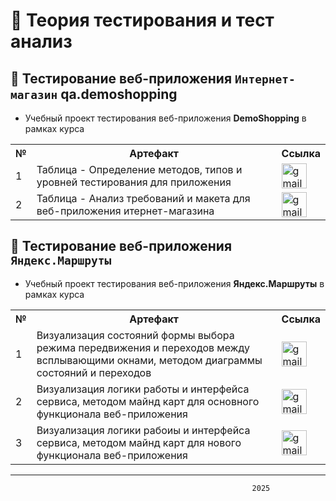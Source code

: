 # 📓 Теория тестирования и тест анализ

## 👾 Тестирование веб-приложения `Интернет-магазин` qa.demoshopping
- Учебный проект тестирования веб-приложения **DemoShopping** в рамках курса
<table>
      <tr>
        <th>№</th>
        <th>Артефакт</th>
        <th>Ссылка</th>
      </tr>
      <tr>
        <td>1</td>
        <td>Таблица - Определение методов, типов и уровней тестирования для приложения</td>
        <td><a href= "https://docs.google.com/spreadsheets/d/1UFfLtZIrfEyPX_fOKxSat8ZXrXVLcTNhIOFRL0Kjpvo/edit?usp=sharing"><img title="publiclink" src="https://img.icons8.com/?size=100&id=80410&format=png&color=000000" width="40" height="40" alt="gmail"/></a></td>
      </tr>
      <tr>
        <td>2</td>
        <td>Таблица - Анализ требований и макета для веб-приложения итернет-магазина</td>
        <td><a href= "https://docs.google.com/spreadsheets/d/1Z95G9ruarlt6GLQu2YqRl4pdjv7bXjflWc8BRFTzQH4/edit?usp=sharing"><img title="publiclink" src="https://img.icons8.com/?size=100&id=80410&format=png&color=000000" width="40" height="40" alt="gmail"/></a></td>
      </tr>
</table>


## 👾 Тестирование веб-приложения `Яндекс.Маршруты`
- Учебный проект тестирования веб-приложения **Яндекс.Маршруты** в рамках курса
<table>
      <tr>
        <th>№</th>
        <th>Артефакт</th>
        <th>Ссылка</th>
      </tr>
      <tr>
        <td>1</td>
        <td>Визуализация состояний формы выбора режима передвижения и переходов между всплывающими окнами, методом диаграммы состояний и переходов</td>
        <td><a href= "https://viewer.diagrams.net/?tags=%7B%7D&highlight=0000ff&edit=_blank&layers=1&nav=1&title=%D0%B4%D0%B8%D0%B0%D0%B3%D1%80%D0%B0%D0%BC%D0%BC%D1%83%20%D1%81%D0%BE%D1%81%D1%82%D0%BE%D1%8F%D0%BD%D0%B8%D0%B9%20%D0%B8%20%D0%BF%D0%B5%D1%80%D0%B5%D1%85%D0%BE%D0%B4%D0%BE%D0%B2%20%D0%BC%D0%B5%D0%B6%D0%B4%D1%83%20%D0%B2%D1%81%D0%BF%D0%BB%D1%8B%D0%B2%D0%B0%D1%8E%D1%89%D0%B8%D0%BC%D0%B8%20%D0%BE%D0%BA%D0%BD%D0%B0%D0%BC%D0%B8.drawio#R7Z1fk5s4EsA%2FjavuHuwCAQIeZ%2Fxnt1LZ2lxl7za5lytiM2N2PcbBTGZmP%2F2BLWGpESCDJDN1l4eJESCw1Pqpu9UtT5z50%2BtPWXTY%2FpJu4t0EWZvXibOYIITswCv%2BK0veziXYs88Fj1myORcxBZ%2BTv2JSaJHS52QTH7kL8zTd5cmBL1yn%2B328zrmyKMvSF%2F6yh3THP%2FUQPca1gs%2FraFcv%2FT3Z5NtzaYD8S%2FnPcfK4pU%2B2cXg%2B8xTRi8k3OW6jTfrCFDnLiTPP0jQ%2Ff3p6nce7svFou5zvWzWcrV4si%2Fe5zA3HP710%2B7T4Of2A7%2Faf%2FvPF%2Bvh7MiW98yPaPZMvPFlYkzu3%2FHu%2FnCzsSWCdPs9Pf4snnA%2FR6dT96bNdu%2Fh8WXXonf7i099AVFtArz9XtWIqrCqvHlTdtaKVgwe59A2rx2Hm7IKWF3etSM%2Fkb7S7s%2FR5v4nLFrMmzv3LNsnjz4doXZ59KQS8KNvmT7viyC4%2B1nuAdMqPOMvjV6aI9MhPcfoU59lbcQk561A5J8PD9sjxy0XYbCpBW0bQMCmLiHw%2FVlVfRKD4QKTgConAdYmAjVTUUgy%2FmG%2BMQrwP5fl4v%2FmcR3l59iHZ7ebpLs1OtznW6V95aZ6lf8bMmYcHckZBi3q2x7doWTNsUkfQoo6uFqXfgW3BTQEZcphm%2BTZ9TPfRbnkpvecF8XLNxzQ9kBb%2FI87zN0LM6DlPJYXzmD5n67jlfQna8ih7jPNudpTfpbVjsngX5ckPHqjKW9m%2FRm47BnZ0PJznkofkteyDRklWQQCPJwCuS6srkFZXl7TaqOeUYDOnljXUsuWI3DhCHLt8ZziC3ggFvVEVDumOf35Av0Vu8q9fH4P58vu%2FLe%2FXrTMV9EZNrPebu1LTKY7Wu%2Bh4TNZ8u%2FCNGL8m%2BZfy88wjR1%2FJdeXnxStz2eKNHDS2rLqxT279lCbFIy79gcMZ9sLqX8D1DrLCWcj%2B46s%2Fg47UyCpGVz3EgTPtmYu1ak%2B9W33z%2Fh3uCodfCBQuRtUqP5%2FPznntzCZaD7J4Heo00srPPl9DpSLdk9rI%2BKyeW1W1Ym60mME8ZzQyRM%2BebuduXDLP8hmV7Y5RBtkPC%2BYRWPytEf7%2BXCrSpxcNfeaGHlhiq67qFU3hH6NvhblTjLD4mPwVfTudsgCUitlklzzui8Nd%2FFDWVNIoKQyMO1L8Lc3z9Ek4ytqIQAwe8tRJZWbIw25KhuPAMTrFPDM9MF7Sh4djrGWo2I5yOHbqZRU%2BGXharfAsejN7%2B8IefL3gtzy83HY6ovetn7Mfpxcbps3R%2Bdy8OgfEhUIbai6ymK4UdKrYB3JgLro%2FemMuO5QXHJvlGWGxDtD4Xlj8XhdhP7%2BBWtFvmCYkUHkxi%2B9qULw7XeYw5jhLcnaCqOMaMac8pmQ5HnRSYIyHnXbIC0%2Fxiubw2dP5E7qM3NiMwNUlYMFIG6s9AL2hjm3Tij8Gir%2Frk8Yx4YcR947AESPTO3ddPjROHVwxXcaSoq7vGDfFRtchAg%2BDieFyxyvbI%2BqiKfLG1knVlwDz4pJpynMrL6e1scFaSGFXt9SHU2VFiQB3eXxVAysXdOLlrKjK%2FELMlQhaRQKqsvYM6x%2BvpvcbC07oj05u9PlZrjcUbN5QcPyww1Q4HX2Ks6RojDibdDhtWJOhVTHoNBmobaHbDRRAt1zo8VXI2hBu06xiyLmDBBarYrW9OrSY4W8zGGErsepCfjO3xuj8GrZvTBVHAnNOPX7anbxi%2FNgd6BlAGVynTKvipZ0ycCGmp6NiWl%2FSMetCRmLDTpYynJbEWAk8ZTrU2qC55roqW9dIbochd3QYAv4lBKYsjVQKdFHJZqhkzbDl9PCgdpGprKKXTiTtRm1VnnTTCqoynuvPempFGAShuNiwVhSOlFdNhtyY1KZgZLxCvCzZgSlaOQLTXz2tJHWoq0g1QIcSWGqtfhHdVPLhYqDjzLDfD0vQSyCqSzOZHIFbYAEWmNk17XveX1QnivJF%2BCVz8epiJ8qvnOsi6FgASbEwGkBOwWyLsDFCql8vr4KJfDaaqJ%2BfC3WtiHevzl%2B%2FZt5Ky9E4wGzLC2ehw8lNFTp8tRNMUBd0qClaS7ctMB%2B4hKhaF8edYYvjkjRklcOAwfSKc9mPh4OjW%2FtGDi%2BEU8eYZesKPCRqSDi1Zpbl8%2BatDr%2FbraxbbAZ4ABsY9WQdXKHETs1K1h3PKV7Hv6lx%2B7d2b9zfx0MtOlDHQy07QLz6ZmyRgIqyZndcDwPX6oBVf03MFiSjDAMTs8TsCVaYadlgMYEBRX21NRhiAevRjC9P4FVZnOPRQYgBv8bIxTiwxqjQlm2JcdFq0dZ1ONRsmnfatWwGEeHdupD4cn6ugfAp2WzOiV4Ap0SlLir37ifeQh6VXhMSm%2BjZiMpShXH5LIipo2RY0LDVKtrRmHfQE3hyBsKzQuEllFtWc7s2AceY5ft%2BeQuchRimIUiv3todFSkyjWuhv17YHmfefrkeS9obFq8iSWE2dg4Ev3UuttyYuZQqY2QuqQZ4zDUiVn0QS0PqjGpPoRjJ7ZqwWsYO8y4aYqwDlpwRjJ6TtsotviLHlrXKB1PWtTqyeeBa%2BLXXm3BwesMCfAyHEd4Y0ZRKY0T0JWKMr5YmKhmAtsx%2BH%2F2gfXGFMrHMod%2BF7n4%2BCYXRz4K4xHeBZxuiCG5KIB%2FACEIhXZizqdvpIE61UaR2Tv8HIUhH%2BZghCBlozDeA1fsG%2Btj4Df4EJc7VYas%2B2JUk3dDYMcCdAEbgS2%2FpAbS%2BAHrpNQMMN9jNveOGzOzoYTKYSOEeHS3YNbpYRTkymsUquBWauYQWHwu7ZQx7nrUSrlPpU77%2BPShtEQtcLgtxuuuktkvOnBlLAaPOgMTSgQOVrbBxMx3TCagu8BYHgn2%2BzCagYrFJ373tGktulwF%2FPfsX02ushr0w65nM9VTk2%2Fcd9OiMoO%2F02dBK1pZ0OTKxbPS5L2spD9UfPd4yCTxgQ0jrj8DT6Rs2gLFWA5iqYHRxfjwKFB6ZAjUNgKlrziZVn3vXO4vuuhwYAzwxZY%2FWdme2gp5AcYGHNzRtkBpJsVswOodAXG%2BGlbHlyMF1NHNmmfoQQnEyh6yeYkJLEZh2rfjRThUQGhj29dO79KtVeDIcHOg3BAeaDA8ZadoZHWmjYc4lItUAZgQOdWm3hMwewZX12y4bIIxoNO4HaML6NzdhfY2xO0y4zvhsWCqqo0n1Qx4PdR9uCCo9O9gdFemeHIzsQvPOsvDoOBvPtAD2a5hq2X%2F2j6%2FuPz5l9x%2B%2Fex%2FuXeTMV7%2FFb1OB8jAQOePPRgb0GJKerJw89WRd160ShQfvtGehmQvq0pZk3BGz51tDr0dgPAyL8ROOjgYV6h2HwKgErTQ%2F%2BRHWzCHtnIWbwk0DHdnOwi%2Bob9sHlrKEmBKgnVkWH%2BFSkKEzLLA5yE8JU6%2Fc81Q5fGsbkPff4rQALWJ%2BzcYF9Vozy2%2F8zRx1OqFQEo1szDAknWSsjHKMMAomUdnGEKV%2BBbXSBUsZZzEVWoEcp3qsvUJAsTpivPuWvnA%2FJVMWFCeoGPUGmooNC5UDzQU%2BDmz33AYMal9Y0sl5rRrpwQxCpDbBTij3Deu8hrOr0emDLff7qyD8sOUXJLTFD%2FIOQ8nGatnMEbzoe%2F75MJWTDjYx6cAlVh3pisJvp36B%2FUrYi7XoIPTbpyfRNNPX13qT%2BcbXMt%2FU0l8w7dCr01%2FgHqaeK7fr5NXJiUj4wlonnIY4ALUTjvAXngzNBj22%2BW2fyJzaq%2F9%2FfmAIqt0o8eiUQGcIBTFYxWGWlg1%2FuTyLDttf0k3Z4Mv%2FAg%3D%3D#%7B%22pageId%22%3A%22pQJ__MYgzzdRZCGl4pJE%22%7D"><img title="publiclink" src="https://img.icons8.com/?size=100&id=80410&format=png&color=000000" width="40" height="40" alt="gmail"/></a></td>
      </tr>
      <tr>
        <td>2</td>
        <td>Визуализация логики работы и интерфейса сервиса, методом майнд карт для основного функционала веб-приложения</td>
        <td><a href= "https://viewer.diagrams.net/index.html?tags=%7B%7D&highlight=0000ff&edit=_blank&layers=1&nav=1&title=yandex-routes-mindmap.drawio#R7V1bV9s41%2F41rPW%2BF7B08PEyEDLMTKdvZ%2FFNO%2FSmi0IKtIEwAdoyv%2F7LwVK27G1HcSxrG9yLNDhOoujRPurZW3vy6PbnL7Pz%2B%2Bs%2FppfjyZ5glz%2F35HBPiFCIYP7f4spzdoUzvrpyNbu5XF0DF05v%2Fh1nF1l29enmcvxg3Pg4nU4eb%2B7NixfTu7vxxaNx7Xw2m%2F4wb%2FsynZjfen9%2BNS5cOL04nxSvfri5fLxeXU1EvL5%2BMr65ulbfzKN09crtubo5%2ByUP1%2BeX0x%2Fgkjzek0ez6fRx9ez259F4spg9NS%2Br941KXtUDm43vHm3e8O7P%2B9P4U%2Fp8enIdT9Pk%2BOrT9dE%2BT7LBPT6rXzybPt1djhdvYnvycDp7vJ5eTe%2FOJ2%2Bm0%2Fv5RT6%2F%2BHX8%2BPicYXX%2B9DidXxpPPi9%2F3Pfx7PFmPn3zS9ePt5PsDfMhzp7%2FXnzkQaj%2BPIOvDX9m37f66zn76%2BFxNv02PppOprPl4GSaMhYMF6%2Bo2Vx8RHEqstl5mD7NLrLfdfqUvDn57Wb4a3z1fvDw8%2FuHT6HY52mYLarz2dX4seJOGWc4ji%2BNFZNN9i%2Fj6e14PvT5DbPx5Pzx5ru5gM6zdXil71tDNX%2BSobUNculrR451FDkhW0HOEoG6AO%2BCHPeHXPbWd9Ob%2BbAFywxVHLMDlqTrf6sPyIzWfhAy8xNXI88%2BJLcc9Kh2WCHitcu26Kps89eOnOwqcuy1IxfQR%2B6X6Yd%2F7n7cfPl9Mvp0Ntv%2F%2Bfbs882%2BLPqwi5GdZn%2FeTe%2Fm%2Fx3WAxMi9%2FPm8W%2BFzfz52RrE%2BV9r2BZ%2FPEMM%2F4bwnpnQ72Jc0clATCs%2Bae0Y1v1EMtOWRtKZLcXXtSg6ynB5rFfC8fpqc6uF11ktzONq%2BedOXoqTi%2F%2F7cP77t4dfz04uHtL%2F7YekBD773O%2Fnk6fsm%2FZENJmP%2F%2FDLdLn41lBH%2FzxN1Qv7D0uwBvMbeHL%2Fczlx6vX5s6vl%2F%2FMJHYwWj4fD5WOwfAyXj4O9OZzJ%2FNvZ4s%2F0aHmRLS%2BuHhPwXC4fxfLxUI1v%2FnNXQ8y%2BrdziLNbNj%2Bubx%2FHp%2FfkSwh%2Bz83tziZ3PLrLlt8Di8MvNZALsw6GIotGoanUsDNT4ZyWeSopDkZNiHgbZlR%2FrrAiPsmvXMCPC2O7LoESyiya7Rcluww5cPM2%2B6%2BVQX8xtfTLOhS9Bx8cTVZt2HGFj0joFdxsIB6QQFlHcI9wswqRMtXRrqtNEmeqVrV2Zam2DofFOlfFu3RKPRmz%2BryFLHEUFSyzCoiUWiCWOXRniKKqYvg4I5ZYKp74MB7abDcTsMKKke4B3A7jx%2BHsnNa3GDfX0Qr2OVIij46GVMj1cKtOjLBI6FODxGIRNTN3A1MWVatZqmqvbXGrfhf5tSPtyFufVr2BIIISp38CV%2BhWsTobDjQ9FJt1RlcbYLJ2xN%2FEs8ZLpxEEvBeGEFMKhIIAwXbRY5Autr6cfx7f%2Fvvny9fb9%2FY8TOf4Y3x7uy8A%2FWMp90iJ4Bl7BxbFRoD6OJm%2BH74LLs%2Bvb6ePJ3W9nl39wf3niqlE7Cz4PgcMjl4%2BJyhOvvJpuh5pSxgdhztvRiWBvwSYPAgTWxqMTBxHD%2F35%2BiJ9v%2BO3bPw9%2Fv%2FsteZIf%2Fv53X9iqwICWS8LD0MGsdzwm3BHhlBjCfVqnYYRDb8SJkvH0eZ2mEfaWfi8ZT1P87h5hNaO0UrM8bIoH3iOsZtSbp1U17vqp2SUBZfGcq3hFZ2F1jPJ5BiObLJWbFFK5mtHCzG%2FXqdyR%2BRV6V27%2Bdj0kdY%2FQRJn5n0cgllr9hLjwA1f0mmPzczbOAHyJAR4P%2FI0C3NnlbHQaWoZnibO9wN7gFNRR1T79RnVEy9xEvbVpFl5iUT1ua6Aqlqai1s%2Fh7t8g070DXm4ytD6PFEVyF61bULNJc3mwpLDnF6odN397fihQTpiru8DSiJUTeQr53AcP7OY%2FzzVvbP4RXlO23iEFSU%2FyKO%2F7GNLT1Ea4o9kOEt%2BzzUWfbCyYHZzIYU0TpMUD5aJPNjaNMK2ijQBXmakwSUGrUBCqzCHQo9AROTQpRlCzrj4nBmZwkDkc3Q3tuIx8E40UKxFPRUCjFi5QWW%2BaLm46BkH3AAT%2BOr2w3mKFmQLtj3Dw%2FuP1lzSTUCBodQVWYIPBHTmDu0RireDuId4MMY%2B9Q4zspVdAvI7zyrieEAPt1qoAsUd96U7bEkbdoV7J9q2BukYFlmOoMLJHfWm9pW%2FU4z4za5e6sybxx95Yifhw%2Btxs0wDTCpKTqvxQD3AdgGNSAPPGmrr1COsppUX0L6u0QgtZV9stuVxyBHwdlSSxTfwPwOeo7fmdvKWWcyCRbQ7EnRdVEjEV0xtMMS%2F0ZgogZewO2%2FpKVW7cn8Mb2Qa3znYNlHuW36SRIDQt7mCagpX9mSO3sDXJZKgTjfBDilHJiCZItlGJO5BiXJ6KxfyQrzMAswyRGAK2U5qPJ9d4xyCwHIJXBwB1jesRkMth4XluucCdVQ52VuGy0Ht9zPwt8JeS3XqNbQtAlKFrfus7KW4VvfpiyOqyuc1eUuJts6gEYzptYV4OxrTSFSIhUPL6wjAWklZAKwWBSlnKeKlGx%2B3j9e3y9O1k%2FObNx7d%2Fveeffg3kxdMAOw6gF8kdIU6IUTwZHhalh8C3FYgfnRYjJuUvp5D2X%2BR8Hm%2FjNVfwEdnODDmXNFGeHqScrf%2BJfO20TH0nLziv4zp7yUA2RcNWnJWNchrQ8oB5BdkmR6beVljLs0nb0YNRcdwggKa0tsva9p885LW6vHRqB6AxuUW60Ve2LqMit1FRJnqIrSEuIaIRq5uPirsmPcbWGFdVuZJBmE5LvTbgbkVRe4uD8FCXQGaiuwijU0os0C0jt3Y00N3Ks95UquDU0Zb%2BGa4qkQWxPxJ7g9Ru253gxluoTqr0V4UnkZC0fKrqKsXWKrTVRFn4n8S6%2BkisrX4PhAcgkFxqD4QPIBAaSQ%2BEByBU1drrA4JY98bgtRrrgJhESEQihg028GLgz9UnaIYwiDi2DkDQor0d67I2DnVFezPnBJ%2BHYkMZB01k3JKZWez74B5tPRA2M1P1egJZTXCdwunPwuhdItdGJrsYPrHEMiYV7iY7xSebA6J4LqdQMakUYlJm227O3aQG%2BArOOvFAVUZ0Cm35tA6nsLKZUW4KixvP8AZoDTjQG9qmNZjTcgOIdQdFh3iU6Inivn2iLKm2hrqMiC1Khwgu%2BNS24sDd%2FIa4QzaAHH2VCVzNKcV55P7nsVL1soJCgOu3KhbxNqeJLUHL4ZwiUdsQlsMwrG9cAvzzMMtqU5xf25Iwh%2FNb2dMmBFp1YJg1irPp3VIJpYMI7KFuQxcuxWNzGiK27r4WE%2BMlxeUrv%2BcT2gjggt5rSqDgtiLobKNT9Ix9a9G1bRkgOLFCKaQrRI%2FxrhjTau2ijXSPcYMY0zLB69%2FYLYzbwYpW4aIeed%2BnZZNnNHeCDlQ%2FfFKeUTH%2F1QVp86FRE9ugRnHjyEgpQvMbvvoDK7BQhdnmXd11j04tODptS%2BgOUqNkYbPUpLTiCT3yV3B6iBTsgMfp%2Bl%2BuKFfoMl1vtFpBoUdCNwxVYt31L6XV9U8gB5j0GO%2BKMS3GnUCOMOkx3g1joSpJyGDc96VqHmNBDOM%2Bpd48xsTSrUGPceMYB8RSeElJCg%2FyfA4BfyIAcQ2WvEP6v%2BqXdjkVhWpeL2IHLAGhU2yGTtyaLuMux6f4y70YbxRj635ljNiuiSyKSBcwbgcrWpklIftURvMY0zKrQtGTe4ybwzigJcd65G5dp%2Bj8duHO3H1%2BWPxn4UexynPGuupHRbYlIM78KBkSCIc8yGdsKZ%2FSX%2B%2BiErwI6GDSeNFKN8haTQFfE160Yg4ZEYgrSeNFy1%2BRtRoy0mES2M87rVhAj%2Fxl1Y8vSAN5Rpv1uTfOqm1k5J%2FQtssityWZyZCYsxURSGp4MAb2eFFztghwLUjjRc3ZIsCbII0XNWeLAAeCNF7UnLQSknQ3%2Bs5gzljkvVBfEmgQvstiTm0Xc0SLSKlH3oV%2BP5KlhaUr2%2Bx%2F8u7P%2B9P4U%2Fp8enIdT9Pk%2BOrT9dE%2Bp8BFnXye%2Fpg%2FX8zlzcX5ZLfVrLQBXM34T%2Fd3GHgJFARcH19QELOSauSvrwtWxHMbVDmN5V1hSQJSUtPhbFi6kJIjfMr8kQZKICQQM%2FiCwlv4VgJFd%2Fd6vUFIK2OiR979DoGbbA8B4%2BM%2F697wshfWLpq34psSKAgk4j1BocJIMlAQiCFpGBF7CIllUtTIu9MGdYOxEG02RCwRi%2B7yfBoWC6RPYomR8bbbWwIhAeqPLygEMSiEfyi6Jk2cmJGp7C1PvUf0BoPD2%2BxnXJJAfnF5FeSw0ZKlTiyvQqFs3BcU3vIjJVD435wlYjjsIaRF4tIj734j%2FE1GhHHvRoRAiouGuCC9DkqmjFhqjEIPMU9QcG%2BpseqRd%2B2IiWo95f%2FYnrSkJnVkbG4IBqYWlqgOsuk3GnYoG7FGRqgbhmbdqQQfCD8B1qDqEw7tu4jKPdvGwLnV0XZNRJBuaqQowwPLVoqhO9krUh1FsL%2BcwlCBU96JJU%2FxmN8QABejeIKm%2FwhVyiI7klufseWw1ytO00u1uADpNErE4Val9uBYoR58CK7EhryuIYZFRUcm%2BglAH%2FYE9q%2BFUUAT28MrQ1eA6kZ8%2BUROZPrjesLDTRO%2B1KyqBcDV42L2Fq4Hzfm3Lf5y1yRWNclzM%2F%2BTbP6RSIAEALGtADgEoCQgRd0PeJ6z9vI0KYOZr2r24NDURNWdxbQnMzJf0jBrDwcuAn2dgVcFcFp0x45B4UADjmlVPc5j4NiuHrmR0Z3fdiT2BocqiodHPQtzwEXbsPt85s6Rhm85yn74fHiHBDpWo%2Bs%2FQNZ%2FnBbXv7tWawwPa3ZSQBSnOmKWXqyi0TuY6pJIp3ee6gAaRrZhiTvZKSmT721Hbzvcr3%2Fm3XbEBNhirbZw1MfLbW79FmeOPZH0pR450tJDC8cACNAhUANA8dimtTYdIZqlbnwLFlKEKrhtFaq7oCQmUBnTsmBZt6OOaVFh9MjzDrQscad03xxoWaHvVeypeARcOvghxezziKhI2VI4HYoUgZ20lkXKuk1pTKszjx55KUkgZ07gTtDGJlRo49KVeOkoDHqJAyCjWgqPgM0bFp7nhBtuLXBwsBYUYkWcM%2Fa5coaTzMlbBfkWWB4D3ZlwFlzHxbxDF%2BS7%2FY4n%2BkjWzh1wp0cO9cIigEztfFKKkqM5dv4sY1rH2XwtwiJthUWnmagISzPHcnrsZrPF3Me0mk6ItA5nuBtTTaxltlCMhJa1F2VNRK1LNqvjmr1wiGh1HpCs6B69dogUm40MRF7MN22IaOXYJatDuH%2FhENFyFySrkwZ84RARcxdqla00Fo%2Byg1gFoWcKk04GpNJfY4pvl6dvJ%2BM3bz6%2B%2Fes9%2F%2FRrIC%2BeBvuczp7WOs9wBl5pPAFvD1VAq4eIHrn%2FI1b11wUmR0PvlmV813%2Bepkuu6xDd0pbm5%2Bq7d0oJ5jo2%2BjxqzLqfVuwsixiUdARgoJCGA9wGYPloIg4HaA0ANYfCtkex5y%2FX1Bpv1VM61sfpm4kqdgG0Dpoz6b0OTVA4XqLdDeLAmnMR0XIR9ciriJewT68iENJc%2BxiRr2UtUrLhfgy08ghsf8PNd0gR1xvuy%2FkXDJjdnNXXn4PuxVdsqftGEOWWY%2FSWpNVNvKDyxK4ewQ0IpljLn3YRVGuoR7CWFpX%2BZVBljPHOi4kRwHifQ0wKWm18VZ3SxefwGFQu6CIC3zOJrUZuS4hyOJN4QJbmpH6lVXLMbAIyjq5P7n9WkXgrX207fzlcZS%2B42cDoqJDqMInB3icdW8rMtkbX2aRLrHBu%2B1jNJ78itA21JLGe9HrkfY3bmkWsa9y42WoEumop5j7B8aubrWrlQq1k7j4%2FLP7zUThXZFGXp2aJFM6hCg3zFNstnIssmg5g%2BQsDaNXDRuSEcAQwheUn4WbUMo%2FK%2FPy1owCzuLnjn1cDOzLXmG6cZObfYSiyeDwukUZoPXPfq6s0i6FOUTHlZLh4fLW%2BDf7kgfmTSfiai25N9XOnibP1HOORTxs9vHIYeay08tG6q8gnD%2Fy369K1r36WQ%2FNd2g6Wo8dqckiuAaG6hXtcASXB51Y1VHAROK2hooGadTMwd6iVJJHLHQajLpxv7qu3eq9UNXUDs%2BnJUNMH2NqXSM3wYP3tqKOivs63pcZzlLb5C2cN%2FGRQnJoXvsuZIIcslJxBTKuKRAZ1SNmvBStajCkZ1MlIvRasUlJY6ZHjnZyLSRJ9vu%2FKHikvYu1yHBu%2BpigmUjQbB1qoon1kwLGBoY1owqh55KfFtnbPWcZF8jry%2BVqKXLHD7rrBFeevpeJiC4iIVVxwLxUX7Uy1IDbVdSiML1waiFXx1aqCeNkQUStX5nXOXnvhEFGzKV76K5CGiFgLDKmO7%2BkhotohRgqvMVGu0LK6Co82rt4oO3ihJYGzQ9FCy%2Bpa2jagIldoWXJYO9FCyxwFSSCXjELM11F8ad3c1FnxpSw7xKGCNa1ymcgeetneKdyPHZp%2FwpJbyIKDCysCz1ECXm49tL0rG0bxQVh1oKcsEisEhrOzCgOJHTjQqeSKbkpgQYSltWugR94TYdfbH16IsF4OjXgh3NdAILaqVe6rluutbRXb622Vra0KkNOOWrZVZQ0hbCi9OZdUFBArsooSsHCg26r6TOTWzuKx7IwkE3ZDtSgvXEBCWY5kWKSX5hamf3ZSKCvPLk9t%2B1q40xIlfS3SrWQfJYMeg%2BWCGj67HXniECZJZAehjJxBWFI51Ij%2BLXL9oW8Ei%2BsiE2%2BWZ3UYjlduxRxttyYaEO5cIHs0%2FzcatbNikJLVtk1GeRuKRlZMzuJoTaABrlgB0MsOgfkITCvTIPaj0QL9drBX%2FV%2Bhtgjbxb78LD1oXAviuzbPNqSs2ga7OAAYJUHnAIZy5C19HFmWCji09HhcPagu2dIGfmPJlhmZb6FLykJW%2BHbocrL1WTFp8XtrZ9rQ%2FMJW%2BWH4xmKfj9XIl2Ft7TZ6YHStZYAL2pItKtWbSfkGc6EJcyGVkGlRVKJ1IUc70lLS1aGPqujr2si2wMfh6umjqt0gZN6jqrJ%2BDH1URTKqCpFUSstRVdhHVX6iqlB4j6rCPqryYCaCxHtUVeu40w7S72Rku6Gsj3WmsqFc6%2FR0n3v3W0w1MdZ9rfO0OzLVoumpXr51MJudP4Mb7qc3d48P4JPfLS4AjZhWakSZab9Rvbergvj1IliNb70k9A%2FdZZV4If63s0oaJ%2FATXCU8amWVkKo9EDRMK7ESHsVooYERDYho9ZXUI6cbmeTiWjikYn8xNJFiE8ysPqq4XltvLRcU6WJoT%2B2W45iSruh0MpbwZtjtIchusyTXrz9Ebxmhm0hEt0wiVh0RYx0gAmQlBYlqX7fLWvo4mrwdvgsuz65vp48nd7%2BdXf7B9%2F1307FS9OjYkfbB6H2RLyWPjqZOc4auzbi3giJ0NHWyPl2bceEtufD19OP49t83X77evr%2F%2FcSLHH%2BPbw%2F06WRz3jZ9syynXzukZfG0XT3UncL1VMVeNGjnTTnsGXG1x872Umz6BMI09w1pe6i102KrYfi%2BFlVA7HO2lbKq6S1hTVXf7PDhIFh%2Bn%2FqmGb3orVtj2uW2imWKVsUVqN4uwQ8eyjBtxaPq0PvbG0rSpvbF9zvIIGgAmsS1%2BTQQXqOauThLcTe%2BayQq4OnS2Sn9CPYv%2Bdm82tGrUeUmCDeOHIHqH%2FexRNp5JT1oGUv8B2QWT%2Flaf%2BPZfstIXhQecg2hMGLLnW%2FCqM6jdFDwkEYd7r43v1%2BwkeSVZuKYkT2wneR2VNsFy4uZL2vAovE7LZ7rdaNHfmNpKn7cseNWw8VJYmD1W9N48kFvVnea89yacPJHmnDyTNS0Ft%2FXyhLPlXyfv17Hlr7KrXVv%2FvCS7X0znqwKMdWiVAONUTDS2vX2yURJCApJQ3D54eZLAOyoJasWhdR0wG5RrQFFWxQGPD0uU17XaQaUuKol1aqcJUWH%2FC38%2B%2F%2FPm6%2BTk9Ecir55i8ZnV2rnomqSIoqSgc0ErYFHDxgWFFSQAmpKi%2FqO29oMIKTJrdeX74Q23u%2FKRkyu6sPJLjq0otjs6NmKGdS5ZnaFGXgrSFqUAd5X89IBuVwwCS1dJEnOVyg9P1SECPEhQ91PbZdU%2FXJ9fTn%2B0JwLWaSNnIiD8pI1ccigr6QQbxYA3TnKtxaFenKhRtXJ41v%2B3jES96f0iE%2FemWNT4pHvVr2wL%2FUp5QdLyT4QfYvwLw9TbSQu46e8x3R3TlBakfmojXhakKnFNBNNap7r2mOIpWCKY6pgCDfcptMxxyR7bEB4RYI9VlxQ3T2IRdU5LaYveK2yTycRkrCSZbEnwDUDOLQFSpzuibdXgBm0PB1N5xdqz0BwJyteZP%2Bb4OgxsDeWOXoeD17%2BuWNK21aYTAz3mPCceq4k6nCFpR4nolKSB7k6odHj1ttvJOgqkEqALmmKHUgD9EuSEB0BWQQvGtbTnjidgldz%2FenvBWqoTTEHkmEdwDFoDblXi0Czvvba6tNeDvrdJuDSdIG6oK4n0%2BEfbS3GVVGhcX%2Fk5zJTaodqVmyYd03OyRM9VKDCu%2BvOOtlRgKzZK4QSxyYLs%2B3B%2FfmesLMUC%2Fnx%2B8e1quYb2L1axx6Lp7s3dzePN%2BWTPOIJMRFeaWbxxc2j1tfM5W31z9tadVEDje0bV%2BmDh3FhqBGdBkRaPdqKidlwW1cxzsygTy%2FSVFKjR7O8Jjb%2BjTdyyNqBNC6qQVWFGiZxigYY7Oe0Mwa124yOjxrq%2B8AdI%2BhCvqKO1G6fG7U34d3DjtyiAoNIGeIPIJ94FvjOEJu8Cj6QycYGntVWrxt1JgS%2FS3FU2Yce8Yzf1RSAsCZDu9IWX5rRN6ou4LX2BsIk74SCU0Im7oC9qFIh1WR3oQx%2B8qYPuFFF6VwcIq7oT7kM5q5q%2BOti%2BBKLL6iCMsGgibNM78Moh20YdNCXVSDa%2FE1JdclpQF6TasqSvy5IcpNh5Uo4kGU9Zdz4R2MgWXtXO3Ob6KG9dV%2FFhv6wSzp2gUVlQKtB0JqpuARpvlhIfds9l2B1SbxkOfNidyXm3AI23Gl582J1hOhKWNm%2BHrlQNuyaV2mlAAmOM1s4cbSB4qO7iKWLrIggRN3KsAor7K1CyyI4gLSpf1ajbY%2FKVlw1sEcpjh57USe7tKL0tc%2FeCENnwc8Xcw9dunQy%2Fm3MMatUT7rMDxmLTRnMpN1jp5V%2FvxrOb%2BSSOZ9nFh8fZ9NsYJISi44RvQRTbmE1E%2BIQt9ahbvnXrjhM8DA7SGBTjSWPxbuw4seH9uWP%2Fdu44UcnNxNVhjaOrXZAb2XJgTJ8%2Fpj%2BLmXUKsGBEp1Rzh2E1y5XUx2Y3rRgjwQwnxzwlQLDoAOuE42q3AzekeJfSOksnR3ZvJkMOD2%2BHY4KGcwgewXJbW2WTWuNk6ThfLYFID%2BIWmXb4aikJhPyvlnZYle3BLRKBKgdXzAgc7ko32yPcJDgy7S0GGcYEFgPOqSKwGCgwJNpbDGGEL4Z23QacUeN%2FMXjbWG%2FRE0gTXBu0yZKpzoyRP%2Bam6twouqmwqlH3bT4Wr9q0%2BShGqmH2FeuxBcY4fefKw8pceautPfAlWM3KcKsNmCttgJw7QowWVznuxpJBttb4P%2BBD463E9b9FzcELCR9Mohf18avi9sub76qwfV%2B5AjYhgU5H2fsNWivosnrw5c2Mh5kJDnuntvbYyoqUZHalKp%2BCf1ejvlVz3dcCER%2FM%2Fav1v8hQphFWzRginpXWsM0LcDWRqqO%2BFf1S48pxd1GbrlPnWpseGWpne51aM%2FHCtldIFQm9bukbOY%2FlKvSNbZ8j5qzegRClVjRd8FCpYjafkUIr0hOEaJyxG2ZZ6wgTszYlCXebYD63QbbRKLG6xLEiqS3ZQ4ybaWrynwMTAXqv9xh8yCEYUiP5uiZ0eRBW6fItSGtcxk2Q1nA1QYh%2F2pJCtz70yltrc7zyuDOnF7cOlDf%2BLw5UMQdI1fK2jhSx7FfJLmVXLOhGE1jBioLdYaANDkEcCtM4RXeSmEENrA8K4w1ER%2B%2F%2BvD%2BNP6XPpyfX8TRNjq8%2BXR%2Ft420GBwFYD%2BYCEMxcCcxkKQXmBkXtcNozcPs8VMYrw2o%2FDhOUoBQgeDWRO0Phiks6ww0KTufImP%2FFotK9VRdvgD2cB%2BB5DACDmZ1cciafsdBtWwniJuxxE2ETXiuOXAmjoBFJ2yq%2FT1O6mEQ3%2FVHpCtyhFLvVh17qIdwgFkVb6MNY39o4ZFy1Uu9tmIlZItkBS8raV%2BxLzjH8RIKF807xK2l1fAx0FqRJmy7e%2Bjl0A3mBEsFB%2BRNz1jKltQpFh21PNq2buT1VRwtuXDfRQdTA%2BQUl6wbX1Y2tm23DpRq7YI3u6TTHz9u0AgL7FSBcecKcJcRd4fzhCLTNgRAp5oB5MAd4sVdvDmiaAxGgbF183aSuFk0JKay3Bc7hjxJkT6hlU1BGYnmNsfUGvHiQHsiYgJov2Qru1TxNNc%2Fncm69btyp%2BZK%2B172adw1%2FYg%2B%2FQz3vMofKupud2wBewmh49hxP1PUqn6bKT1Nbz86hwnecG%2BwVfpnC59boO9T3jjN8vcJods1QUBglWcFeYTgGX24BvrPtW17SKarXGCQ1RsD8K4ySBlG9wnCMvbDGvgn%2F4tvl6dvJ%2BM2bj2%2F%2Fes8%2F%2FRrIi6dBV9smlkIDSa%2FoD0Y4r%2Bh93sjJOEyihwm9z1tbcBymOqeRvAaYvJ0wUjVq5FAhbcqGiMeyzpAtE2ZDZhbT60xYjg41v7k8Obe4EoH756asYPqE9naYufeyGlhcGPbKRzreM7w1WbDDTJnoXYzn%2BewiW4sLQIu2dDRilUtsG%2F4di%2FOMyQTn32H88cSVCS05eM7eeQpN6BioAegd7e16VBcotRFH874cWSCBaCImq7JSzS%2BR1%2BtZY2CnqDZAwW6mNhMFu86BAv59AF3Nzfe2quau7zsgXcSrynOI%2BA51Cm%2F9o%2BseJVWVQwSmtIepsgSHCEy86E10ASe6ylIV7xDB12VppfZooLs0BGSFkfktTXmwjpwXvoXzktRhKMz%2FnE0XvGz92i%2Fz33b9x%2FRyvLjj%2FwE%3D#%7B%22pageId%22%3A%224DGFe7iZH81EtKCr-hcL%22%7D"><img title="publiclink" src="https://img.icons8.com/?size=100&id=80410&format=png&color=000000" width="40" height="40" alt="gmail"/></a></td>
      </tr>
      <tr>
        <td>3</td>
        <td>Визуализация логики рабоиы и интерфейса сервиса, методом майнд карт для нового функционала веб-приложения</td>
        <td><a href= "https://viewer.diagrams.net/?tags=%7B%7D&highlight=0000ff&edit=_blank&layers=1&nav=1&title=Deliver_template-2.drawio#R7V3rc9s2tv9b7gfP7N4ZafDg86NsWbmz2226Tfam%2BdRRYjVW61iuLOfRv34piQAPgEMSoggCspWZujZFURDO%2B3ceuOBXn7%2B9Ws8fbv%2B1ulncXTBy8%2B2CTy8Yi0hGiv9tr3zfX4mjPN5f%2BbRe3uyv0erCm%2BVfi%2FJi%2BcZPT8ubxaNy42a1utssH9SLH1f394uPG%2BXafL1efVVv%2B211p37qw%2FzTwrjw5uP8zrz6bnmzud1fzVhaXf%2B%2FxfLTrfhkmuT7Vz7Pxc3lN3m8nd%2BsvoJL%2FPqCX61Xq83%2Bt8%2FfrhZ3290T%2B7J%2F36zmVbmw9eJ%2BY%2FOGt%2B%2Bmfz28W35eRF%2Fn%2F7%2F4%2BdXjLz99GuXlYx4338U3XtwUG1D%2BuVpvblefVvfzu%2Bvq6uV69XR%2Fs9g%2BlhR%2FVff8sFo9FBdpcfH3xWbzvaTm%2FGmzKi7dbj7fla8WK15%2F%2F6V8%2F%2B6P99s%2FxrH4c%2FoNvjj9Xv71uFmv%2Flhcre5W691aeZ4TEk23r4jN3T7e3BnxLVdP64%2BLpu2IShabrz8tNg030u1t2zu3uwU%2Bo9z6V4vV50Wx8uKG9eJuvll%2BUdlpXnLlJ3lf%2BdbJej3%2FDm54WC3vN4%2FgyT9tLxQ3lBLGiRCUUsBGNOXpmDIi%2F1HIFcUv%2B48Qf4G1Vpd2nHMAF1HCz2yk7Edy5qMufCQWceajcj%2FomY868dFZH6n7cbZrLXz0Jv3jW%2FSaPXzNl6PHH0fzd58X16PYCxd9W24kExW%2FAx4q%2FqpYaPvHd8hPv0A27Mh5s9l2aztxHrqDiP5C7%2Bud6wBjNNJ9Uizg18n6Z%2FZnzLLlw8M%2FH97fjlgXwn98Wn%2FZ0Z32yQX0AC4wqEnIVpMMT03ui5pNq%2F4yv3sqP%2BmCJXfF%2Bi9%2FW%2B10TkXm5M%2BnlXhh9LijzaS4gWYP33YbJ14vfvu0%2B3%2Bx7%2FnkotjWjO9%2Bkt3Pq%2B31yxhcobsrk93PbPezCBOJuGF%2Fc%2FEzATdciVUWX3q%2F0PIzddaseG1L3a%2B3y83izcN8R8ivRVSu8tVvy7s7wCGXLElmsyam%2BLJYbxbfGslYvppEmaqyGWG8UNn7i1%2Br6LlQ4vtrtzBy5uR4%2BqM2LQlGmIdQ6d2lm1n6CJEv6UZXk3qnrvsd96ZPcZDE%2B46HKxvUF6U2v01%2Bv7ub%2FOPu7Yfk%2Fds1n06e3oxYF9XnjToKj%2FRKKnxz4rBolfkXq2dlpryFFDh5A9Cap0pefEPDCjKY4yCD7WKFSxBGXO6uXO9%2BpiCGmA4RN8xmSfGvn7ghorEeN1A0bqAJFjfQHuIGHAUIKHAYsxhILW2U2e6yx21Vqzc3ByeU%2FxigIlQaFKG8GcGmZbtUkqZipBc5HU4xErKFUPtRjDRmGghebAAbVjPibJUGoBo7Jlu6C11uKXQ0rHCdpQGox3CJlQYVJtAuUeDR5FGIXUcrNiix%2FhN%2FefXrX6%2FZD7PJbaFz%2F02f6GjkLWJvWjW0ZsU%2BTPZ4voT9oREqfmcC9hd%2Fbm%2B%2BVmD%2F8op2j8kYx%2FnvGenLTDFZ5SdztfJKm41KXJkoJOmz9RAibHf32Zvi%2Bqz0E%2FahFttTkoEETgwuSopF4H75QMkF8oEUfMQ1SA2x8s7yyRHwYWbqGvbRH1WfsH%2FvMazRh6eSGiFcmZ9XOIANyQFIRL7lAAokbgoyd8JHrIR3BkR1T2xNJGMgsJJ%2BU5VRLBlu%2F4Qr9SEExPYZWMmlEu1Xr0p2af6O1yVLlTen6vphjvIS3A9zmiaLJzVffwbuvFa%2FSPEzBtcj8CoLj6FpRi0ZOnPF0BHO0HCLTbIlGK9ICmlUhKqFgeuC6lIbMUhRKpSTZNapwjetee5yPaGRvLiSjsXFIdQYDm6cZl7AyhmsKZ61dd29oVCN69blMzUEDMrnBKg9KFRQ%2FKbtboBv4YlF0Fu5gDniAmKSE8WuCFLjA2Zg46%2BBvhKk6MePU5VbhUjBAEDSOQZPKLljpLid1cfsX5bVQwnyFN%2FMwCMrZogGZYYAIKsjdKIt4EvDKs6hAWBPQ%2By6N2CiZtcD8BlcIn5HUisJi1pIVmRrpmQ4BiCgStdPgbVB60th4Jkqbzk2tpUferiFbMI4WstoYejaKxTWX8aGRYkOhTEMCsNMX%2BouW2M2efrUqra9KCzJwhJULAA%2FFMndsTWDGDGMi6dCPDQAUt5wqT5TftYM3BOpogLlHCIAJjKAyDkdQ6BA4lZUFWDP%2FmYhOrrUcW5KHeOI1MXupM5UUwOkco6Qy9haLvOw5DL2IJdSpIj6TGmFifHpx8oiO0lJlMiYR0n00g16hCTado9LnyEUSUxwSUyBRKg5zSbvVANprgxDN1XFUKIhMBuiyeAMWFHNnZYYtgmNNyQstGSK6dlqSM81WD8vr1RqhwiMj1UvXbPtSraTKey1h4bxd8g1E7BdsaEPI%2FCNGtYASQl8CtKoyORjcvHWIzJUASpEimBhqEJ0lxtP%2FRejH6EdU0vtSAMLHxB2fI67HphzmCIm6SB0hWBZbK6qRKk%2Fae2joDJ0WIRwdaGbTqj5NaNmKOfKHGv1BruboXptrTRwUl3QGTg60hK4hYz4WC82IAwBjTg3bQQlzoxEhgtOK8UP56WKpWcXiuNxLZgfgpky4JKug3AaWDL%2FvCXc%2FYfH7f9%2BKN79v8V%2Ff9stjW3jNnGJ%2FR1ICgesFZc3jQyOk2yr6YYr8HX3PzPwO1dTg%2F69ESMzh4RnKDzpzhvB6yiVjicOmC5S9%2F%2FaViEp75IPD5xJd4woLlytHjf6%2B61d6UZ2V4OM3tkeICviW6BxTTe45nCbgqQziFFdQY3UhvypVTZ1qxSIxwHqgzxFghNsXEfuSh1k%2FvP0TpteGxvq2hGfsDLNkuVcdXRlQJxgkQvUuELFlV7IEM2vpLfiecqNjGGcMNMkY8XzotTHAWIadRDCYdpQHAohM4WwqfEjlO5X%2F2BOl2FlYdC3JtEbVmWpWLgzLQu9Jg68KZHJOjWdmhgNSf51auQf%2FfPg19jmlDkLSuICKBYNmFhpYMTyX2MaMLGSsGxZSKWp4RErDitllQUwBzdcYmXeau3ROID6GfY34FCxwwcEWhMY3dGwhJFhZW7SeY8NCFOUT%2BRY01n5EsQmqYFlwloVrKYjHyz34XB6AaVGtxJL2KB9n3i8YBZtP3%2FdK8KA9nghrBk7EfNOrCE2PazmsqhLWefpbXpYiH%2FUBRk%2BvU0Pq0Us8u%2BHD7Hp3kZx4Zv%2BEjEge2KF5RyLdSPDUbQMvuyjgiUErfOV9gD4hzWEzfUhULKWoHNJwJFe8nz9sWSlLSVcFq1lsVFHZOswOxuPw%2FE%2B2olZfS8Ly7GKe6XkRLJDpnKNRqUWuqhE1KjUAzWSXKeG3Pk2ajBn4Yt%2FULbPw60a%2FeH2hGJYbTq8ZpIUbFyT4TxRC2lhMZjpfw9dwGRyvvXYGXec7x%2Fhds%2F5thhpaJyPY2gTOG1popTbB8jhWMXuoBzOsTY%2FaWnbGmID3FGkWXzgHa3pUjm89T%2FA3SXed7emlQEWeJtDwUw3z%2FteYtW5w25lbAbFJ5VCOtASd7eQIpPbnp9nQVnI2PTbzwQ%2BjsBhpSriRmVog5Ro0bTWjyP7R8z%2ByNNGODhnY0uMI3Kmfs1a37N0NlU9tUtnWDmtpElAzgTuQuCw8mdi3Xi3I5yxcdXWok1AWABb1bXKjRRoaTni9lSVcJSm3pWw8NhwC3oNqLIbwFKV3G9vgg35snEdWtGqQP8K0BT2sWpgdayTnsFe0Ct1URrzwKqe6%2FDiHcpTa5vrrBAnqZnPaUXuM4lbSUwCIHH90QoYidv9YGrMvJK3sTPVt%2F041FqPu6N6TUFlZ6pLqsCuVVEFeaZ6Yb2jAKiOgNf9u9xDucGiFae9ZycsFCJBAO8zFQanAoIFnakwOBWQAThnKgzemIYc3%2FMSqBAW%2FpUi8MhLoEJYIJVYt6tqSgL%2BrDsQrsOkKW0WL1yh5bjHYzzmQXEwZh8%2FOTtX4qTnmaa2p8WIWbmhiGYNGiXHW2sMfgXYX4hpFZzKTkGNjgcVtPbA4GaoyJg1LOSs2CHz34J3BIPbFqeGxuA1WBw8ZVRrVW1gZP%2BYB80DYORT7pRLrfvxWVCMTF%2FkxB9raoWmdmoqg9HukfCUTOJfyaQIjDG1PG5Vc1de2HmpsTGVucb7weYyOzs2R2xM01xmbEzuc0lfmFSpkTKMKu5Muf%2Fuku7GIbP1SbOwWoEz3CedpABhmIxUvINUnSTltJTWcwqk%2FoLKkqty1AqanAyEEds7xs6SgVlN34WZAr4GO15z0pKs63j9I6zx6JEghPRHECQnHwJB%2FA%2Bz7a7eROthe1eceGQg%2Bo0mXba9v8JUWYz6%2FgLUoraMDa6CmPcwwOk9orGnahKW1cqRjFaoIQ1LhBcl1VHCszFPifxH7VRTH57X5rfJ73d3k3%2Fcvf2QvH%2B75tPJ0xtZLhRCOE8uBgrnc8RjQ3cn8pbBwokV0PCWAInlLemLE8v%2FrIgBNj0OK8eb18Q0z39cCsvFbEXQVsDHhTXxYWtw4tQ06Z3ehA5kszPGfRn2mhkVONIV8FQIZFfTPCx3CWkkfv4WmBLk6G7cBHsbjIJTyz%2BsGDK1uLdkFU4t%2FyhJ0NTyNpsQd2%2F954F73nX8zsAOL5ArP80xRYiJT3g0znPPdl00ML8s3UORdnPcrnurasepZTLymVqAWiwsavmv0wqaWt6yJji1TnkU%2BgG7Hlahllz46c%2FKK0y8cU5hHI1Z5NvE%2Bw8Gj2FsaxTcW7oO33X%2FQd0gu%2B7taAV0Oan%2F4MyHybVOWnhzkJoXfmqjPLGcAyPjdEBVX7OhXbLap8jyDPF3GhNjwbB8F2vs0xRY77REaPrb6t1bJ%2Bv1%2FDu44WG1vN88gif%2FtL0AhZMbxScsQxKCs54eUPyyX2PFFvLLHsMpfqq4amSZhSDMMloIRZpZF3%2FjWetbadNDIVHcBeH0RiLnZz0cYDkDSwAI5%2FVMyIMNc2Buv3S4nQ6k6HxoF3yL0xkTfUQiaWb4KnGn0hFnTQCUMZzcU3XDzWoogQFWLYPokcYZuE7VMbt200aUm2EzTlTeprBE%2FTD06iGiDzKX305eMbXYcU09hGQ99ZBwYgCYaZKgACbaupiNxaHWDloauuRSfIZNkbV2jgKzs1GNdj6fTH6cpqbEkK64U%2BmkO02d%2Bs9YuvebIutz%2FgIbNi9X%2FrymBbHEgFtyElYBN039J4cHEAzrYwCDE4ya2c%2BnMWUIEYAssA4GGnUBI08%2BsRbZngolmjNDEQgxePMEyTWAnrOlKvXXWVdD1i4Q2JmsdeYiFLJGRx3ipo%2FwqcPDeh%2FQGu54EhYlwcdasf9Y6whhi62DqMAaZeXKdWGDo6swJKOCJSBowRQRbQWofbuaXGZQQf9mPM4OF4zIGdQX1zjzNpPnjof9X%2FDgOs6SDsyBQcEOmcP%2FJAjnnkxu7cjEvfuneEUMJyZnUJQzxDP3X7J8jEb0PopjAuhHdu%2FRirxt0IyQZgMxAlrRSi3O%2BQg7UYSdPI1%2B1cAaN%2BpOnoZHYsohIppFTsDvMbDaWvYW%2BlEcPFA7pQ0aaDLImala6JJPrtLiY3sywsxI6Ed0nNFKwphhhJnwHlQwcCyypg7ysf4B8SNkLrFHur31NzSv%2FEVGLyzNe8oUuXNQsQMJz9GLn%2FY7C%2BYYNnrBzklEELxnO4QbyXQlGVZZ728iN83DatBw7dHrvQ40ivlYEwDHwVzh9Hh3JsTwWvE7SGrUDq%2F1RjNKcp1o6eBEw04bne7nsWj%2Bf6bqKS0XfyXUWdvsO8XQHd4eDr0eRsDFSzXoaJ3rXi6DjmVhKlTHFHtmqi5%2BUm6Id3Wcx%2Fk4B%2F9iTTlzoRxgrEEQdezs2AqGHac6EJuhlb3YcKG%2BWYu%2FANaSmTV%2FrIWdEdudteyRB%2BiZaZzGjCfIh2PjWnvRY6SR1%2BRC8lPnOJqZxyE447j%2FxF9e%2FfrXa%2FbDbHJbfNt%2F0yc6GvkvyqndZ4iZoGtHEBP0Pm94CbqaLmDwqe24gMAD2XL%2Fvrz7LWfesHh0Of6xWDx8Spvjp6qUTD38oyoeO6Kg8yj6euvIaVo13o8Dj5WCGKOwzxPpPUivJd3%2BzIUHo6C%2BRPE8qt8FjKQ0s0E3yMZVgk%2BwdJWk9wMP4poCz4YqX%2FY4T0hdYUPyaXfdW%2FJJG6HvtIwu1eC6DPHaUYBdNjv1Lg01%2BDrKv5ALhL%2BtI6SXKv2Hzx7OZnl%2BddUTxbjeDpzElhTro9IRJVhzpcb96r4XABU%2FfYo2GqDuhgTJ2ePM6q34sWnZuuxEQBymQMWK8K%2FKTUmFlyIh7a7Z%2BW%2B738wT99Qz9XY3wUqBCYg9ZXpf3P33cOUtjjV5S%2Fmgx%2B6hZG7u1TlNiRNRTqvIcW8jghrX7Urm2GEyd6pyluiZ%2FxDkzNO0vT5TVe1yhxwYgMudt1Hpjev2cCDW4Mgn1Q9%2F5VliJxp9pNHx7e9Sn3tqomHrBcZhgaK0PnNL2pNdAXC7ZgpYktmaAnf87mdY46D8zmxdsMD4ndW4YCc4Yt7kfe6f9yUDPWfeZ7ZuUFgRv1j3oBO27fpfjmH7mFp7%2F%2B7Y3stIMqdTMBqTXe1ZMdY36%2B%2FeevD8Z6qj1gkjJbfUjnw23hMTpr7n6CnP%2BJ51yd31B90coDsDZjwaVr6OeYUFnglNhdoOhaZeqsKfGU1pYHEBXlqawxF6EQBiuzXmhIqoGj6V%2F0whN7fLbeKC2Wcuhi9WEYmM9nDb25QqvCX7ZFBxo4OfkCTh3DqC6URCfM%2FCSlqJdesIoWUtUQQglQzoSlk0c9CMKbNcWkNqpiByhSPDQYoLybIVP7Usm9k9m4luR7h4tMaoQ%2B6AgMpq37iSkV7bHniDBNgcMQci19A%2FF5pgc6CK5AgNwYNX8o3r7qIh5EuwWisCMgobDqSUS3yKgh72uvLCbqm8mapdpD47qDay3zqzzsrPVquN%2FSsfrtfQRHhuP0aUD6U9jLjAOdwrMnOI9hk%2B4uO2hdShaS28lHrSoI52aqFSDvbqaF8akMw%2FbyXm%2FsPjw27Hk7ttoc3jw%2FxeYS1RgfNh%2FvGPTzsmGn3cu6XbIxSW98vNcn63f4Co5mHJJ1nV04rm7z%2B22LP9J5dvDQvkN9RALByANiXgLiBtnjbXd0A6kMuR2gpvWLAqrxmeMVNlkKjN3nuTlwDDp6V9KTgVoU6KO0ctTtNsGjp0VfybzVxIZspsJBOLDZxJZjQsVNSHOe7nBE18N2yhojQsBLbuqKHBRPoILxypJLTo2G4JQvbuuwul4EQPcGYJGadUH0%2FSHw81%2B%2BkhaoLUoSaw9cxD0wQ1TY6noAk6FJKdmqDTFI3IRTw1jMl%2Fjs54ZOuMhyavvp3x4y23zVSfU5JRFlG0Jm5QGfVaJhE2aIYdmdEY6AYi6p4OUH9eNBWRTig0fQGpNXvaBCZvfuqKn5m8hVWGX3PokG1BhVOvCjpKgx3%2B1YcHZPTeR7bTSViaOcMj4pMpfzpCDG2bggPL%2F8X1TcGO8n%2F1JUMHRCHGcKKOiMORMus%2B4wfk0lvOL4CThY4q%2Bx6RMSGpapDprqixySTv%2FvppsV4Wm7hYX9TURybXGT0gxdSqR050tkDN0TfdB8e6yCyS3cJICNNdjTL2LRDiQKFwSrShrzGnY%2BYbuIz7G2GtlZP0A4TBU5rgmqCRmYKfgMUqC6YNJnbBLk44hJN0m48xOWRIm5OwQDkkiNSGWwagKfGvIpKaclrvDOANK3dLdMZzlOiDguUtZ6id5pw27Gi1UwgNaw5WO7e8KN8OFsmbHmhcfkS1NuXYlQBKzWP9jLAQ%2BlySYRPbqh4grvTAiSa2a45oG%2BJQkN0TGFQIKRArtYKsdM9aR1ubeBWp6azJalalKCJqxIWYgtgWre8rzm%2BWX0S1%2BUh4FK4P4JG17uDD%2B1kPOfrcqUPXVldjKAaSN4Vg%2BGf16qL12I6eVxN9ZPCOdwEhLprU1%2F0Pr25OxrktOmKu8PvUGr8P66CLNNxazwGIkYSFgqbNiS63xGg5WmQIarCwqFGT2jqoIbfDQR4HxTXQKQLWtgpwpPW8BI%2FVAhwUoYYV9LDKHp4uD22l6XIPf16ZfhYuP2CoHe3B4KGTKGpm4sTAy7mUZLtc3T89bgkhUKfS5dhnHZg8cxE9rw6SGxYywCOL2woZtH7t6lHmKcoJ%2BB1yBVWzu%2FATJwrb71oxd5th49JrUbzk3oZjZSpP%2B38M7jzMM8snV%2BnlTNG%2BfaVY4pypXEuTnI1JUp3gzJBwOjJZOIklAtf%2FCJrmiDqgGoyuJVR9jq5pnEjTPrrGmx1sXHc3HC9vPWfKt9XIUi1KQsd2xenYEZLdyAMdN73bUVtOSVWnUPtQoSQxSMixHCSjGA3TPirXUCoy1kFreji6EV88MkgHvzGsaWmsJvOXAu9iMjIYXrgmR%2BGAEEXS6t9kNSlw8fvFjvo7po7qKrGQEmrnRzvTiAwv%2BEUO6bkG%2B60OFJJ%2Boxz68Xo2gxNAeqVHUvzriR4BkqOmvTQChgWi9xzEJloijwFhii1E58gkIJp6gwaTgq9A%2BpBUJxJJcu8sgCR2TsLcvUn%2F%2BBa9Zg9f8%2BXo8cfR%2FN3nxbU42BpaO%2FSQ%2B94hw%2FKt2vz0SJd5mlPtIfuvVL6voqU5ip3rj8r0R%2B2%2FtfGoDjPZm%2FYMPx7HTJbBw9ng8DetYDwzMLRY0Qk4XGCpoCC8phUJZPX2BS5SvQGvQDB13RT46RxAKBr2YjkqWd2B0tkPTZXRnPGxAH%2FbtFnuSpvxmhLkSN1dk7%2BaaXipcpBlc4JnEnF5xkeFSSVkHHGDRixDaESrAtD%2ByVQDp%2FYFWBLHvWG0a5F6j65pn13zGKukOcYqHBNnccpX73wiypJc8cmhGR56eAFLr8FIj7WfCMVzlOKocmCuFHjN6Kt%2BFDjpWqgSpDKPEz7O0irBYEYSg%2Bv1CAc8z3o9HL0eZ3xc%2BGQNXDOwisfDirOKd6LiSRvxB9b2NXDgWV8Eoy%2Biwg%2FMc99KoganPCsJFxTPUYrjzkTuLO0W4ZVbZ90QkG4gtMUDHVhN1EzfO6sJF8RnbcQf2JdAoD99Oweodqrd7NZUfVSKRWuqXlS2BJKqj9yDec3VgVorIPMncr3WwyCxW5QUsXtTSSETqQFV5MZJD8fBNPLiuTCWnAtj7Qpj4zwdE9LExYMXxsYI6nhStkMMrmy3Hd6aZRrXfbYdrm0Hz1iruza07aiB%2Fs6242w7amxHxNsAzOFtB4JhnpbtQEaT4Dd6G0nQuO6z7XBtO6KE4Ijg0AajBhI8G4yzwagLNqhPgzEZzd%2F9Oln%2FzP6MWbZ8ePjnw%2FvbujrKkytRu1muFx83y9V98fdi%2Frjph4YR4SoJc8bGLMqrfyYFIwRn5FEfmQmUgDVDy0%2B6RGUgYmZZOk47ELOfmhWUml3mkvufa2zl7qHfNzO9PfQ%2BbyNO0NV06Vx%2BCVSi3nIB6HJOc0j4AGTydu5G07LxLjzVM4TOLeIlQrdWi4rgvMd627i9AlvDMnUcinSkqWjugD7NfmGpsey9f34NnkNBGzRwgErv%2BhjLOV9%2FLJlxS9Dahk43BjaLD%2FeWsJR81kNWtsmKdI%2FRa3o%2FK7K%2BhPINN8yTGN5ZHrV4Z3LADmSeiDlztWlNevF4%2FjnRWo6BOCHnbWoE5QTeyxQGnBO6HP%2Fl37WQg2zoxUGDbLq7JBSBc5twiEBcEto8w%2FBM34Pp622gR%2BOyXcFenbtrw0NNTLscd9PGrpw6Zm7bgHPEhhBPRbEcIavW8WFYaAutCRDPqbWeBbs1WkMFm%2BXu4FBaE7HNDDUsxhvooRgc9xKBK2gMJ2N0iDfYpKEaZq92Y5JQklgR0dKvGcePYhKdc0oo1ilvVfy5Xm2HJ8nXXhXf%2F%2FZfq5vF9o7%2FAg%3D%3D#%7B%22pageId%22%3A%22dtuxQmEizkmE_uKFvErx%22%7D"><img title="publiclink" src="https://img.icons8.com/?size=100&id=80410&format=png&color=000000" width="40" height="40" alt="gmail"/></a></td>
      </tr>
</table>

---
                                                          2025



